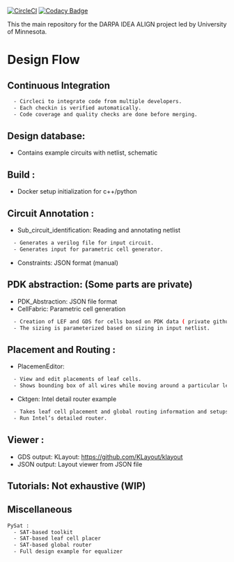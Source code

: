 [![CircleCI](https://circleci.com/gh/ALIGN-analoglayout/ALIGN-public.svg?style=svg)](https://circleci.com/gh/ALIGN-analoglayout/ALIGN-public)
[![Codacy Badge](https://api.codacy.com/project/badge/Grade/2aeb84c0f14949909bcd342b19721d01)](https://app.codacy.com/app/ALIGN-analoglayout/ALIGN-public?utm_source=github.com&utm_medium=referral&utm_content=ALIGN-analoglayout/ALIGN-public&utm_campaign=Badge_Grade_Settings)

 This the main repository for the DARPA IDEA ALIGN project led by University of Minnesota.
 

# Design Flow 
## Continuous Integration
```bash
  - Circleci to integrate code from multiple developers. 
  - Each checkin is verified automatically.
  - Code coverage and quality checks are done before merging.

```
## Design database:
 * Contains example circuits with netlist, schematic
 
## Build : 

* Docker setup initialization for c++/python


## Circuit Annotation :

* Sub_circuit_identification: Reading and annotating netlist
```bash
  - Generates a verilog file for input circuit. 
  - Generates input for parametric cell generator.
```
* Constraints: JSON format (manual)

## PDK abstraction: (Some parts are private)

* PDK_Abstraction: JSON file format
* CellFabric: Parametric cell generation
```bash
  - Creation of LEF and GDS for cells based on PDK data ( private github).
  - The sizing is parameterized based on sizing in input netlist.
```
## Placement and Routing :  
* PlacemenEditor: 
```bash
  - View and edit placements of leaf cells. 
  - Shows bounding box of all wires while moving around a particular leaf.
```
* Cktgen: Intel detail router example
```bash
  - Takes leaf cell placement and global routing information and setups up the detailed routing task.
  - Run Intel’s detailed router. 
```
## Viewer :
* GDS output: KLayout: https://github.com/KLayout/klayout
* JSON output: Layout viewer from JSON file

## Tutorials: Not exhaustive (WIP)

## Miscellaneous 
```bash
PySat : 
  - SAT-based toolkit
  - SAT-based leaf cell placer
  - SAT-based global router 
  - Full design example for equalizer
```

